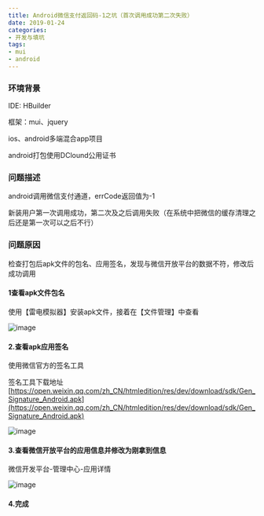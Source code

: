 ```yaml
---
title: Android微信支付返回码-1之坑（首次调用成功第二次失败）
date: 2019-01-24
categories:
- 开发与填坑
tags: 
- mui
- android
---
```


### 环境背景

IDE: HBuilder

框架：mui、jquery

ios、android多端混合app项目

android打包使用DClound公用证书

### 问题描述

android调用微信支付通道，errCode返回值为-1 

新装用户第一次调用成功，第二次及之后调用失败（在系统中把微信的缓存清理之后还是第一次可以之后不行）

### 问题原因

检查打包后apk文件的包名、应用签名，发现与微信开放平台的数据不符，修改后成功调用

#### 1查看apk文件包名

使用【雷电模拟器】安装apk文件，接着在【文件管理】中查看

![image](https://frontend-studio-1256354221.file.myqcloud.com/img/20190124/1.png)

#### 2.查看apk应用签名

使用微信官方的签名工具

签名工具下载地址[https://open.weixin.qq.com/zh_CN/htmledition/res/dev/download/sdk/Gen_Signature_Android.apk](https://open.weixin.qq.com/zh_CN/htmledition/res/dev/download/sdk/Gen_Signature_Android.apk)

![image](https://frontend-studio-1256354221.file.myqcloud.com/img/20190124/2.png)

#### 3.查看微信开放平台的应用信息并修改为刚拿到信息

微信开发平台-管理中心-应用详情

![image](https://frontend-studio-1256354221.file.myqcloud.com/img/20190124/3.png)

#### 4.完成
